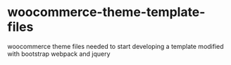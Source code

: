 # woocommerce-theme-template-files
woocommerce theme files needed to start developing a template
modified with bootstrap webpack and jquery
